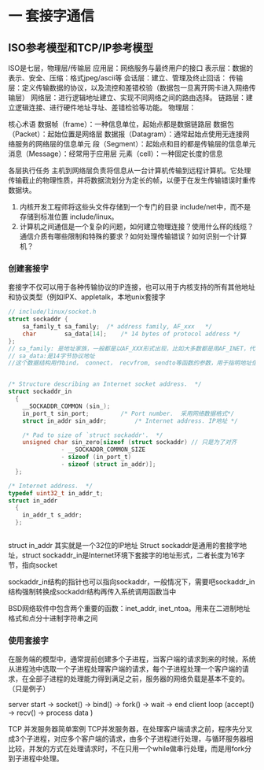 # 一 套接字通信
## ISO参考模型和TCP/IP参考模型
ISO是七层，物理层/传输层
应用层：网络服务与最终用户的接口
表示层：数据的表示、安全、压缩：格式jpeg/ascii等
会话层：建立、管理及终止回话：
传输层：定义传输数据的协议，以及流控和差错校验（数据包一旦离开网卡进入网络传输层）
网络层：进行逻辑地址建立、实现不同网络之间的路由选择。
链路层：建立逻辑连接、进行硬件地址寻址、差错检验等功能。
物理层：

核心术语
数据帧（frame）：一种信息单位，起始点都是数据链路层
数据包（Packet）：起始位置是网络层
数据报（Datagram）：通常起始点使用无连接网络服务的网络层的信息单元
段（Segment）：起始点和目的都是传输层的信息单元
消息（Message）：经常用于应用层
元素（cell）：一种固定长度的信息

各层执行任务
主机到网络层负责将信息从一台计算机传输到远程计算机。它处理传输截止的物理性质，并将数据流划分为定长的帧，以便于在发生传输错误时重传数据块。

1. 内核开发工程师将这些头文件存储到一个专门的目录 include/net中，而不是存储到标准位置 include/linux。
2. 计算机之间通信是一个复杂的问题，如何建立物理连接？使用什么样的线缆？通信介质有哪些限制和特殊的要求？如何处理传输错误？如何识别一个计算机？

### 创建套接字
套接字不仅可以用于各种传输协议的IP连接，也可以用于内核支持的所有其他地址和协议类型（例如IPX、appletalk，本地unix套接字

```c
// include/linux/socket.h
struct sockaddr {
	sa_family_t	sa_family;	/* address family, AF_xxx	*/
	char		sa_data[14];	/* 14 bytes of protocol address	*/
};
// sa_family: 是地址家族，一般都是以AF_XXX形式出现，比如大多数都是用AF_INET，代表TCP/IP协议族
// sa_data:是14字节协议地址
//这个数据结构用作bind， connect， recvfrom, sendto等函数的参数，用于指明地址信息


/* Structure describing an Internet socket address.  */
struct sockaddr_in
  {
    __SOCKADDR_COMMON (sin_);
    in_port_t sin_port;			/* Port number.  采用网络数据格式*/
    struct in_addr sin_addr;		/* Internet address. IP地址 */

    /* Pad to size of `struct sockaddr'.  */
    unsigned char sin_zero[sizeof (struct sockaddr) // 只是为了对齐
			   - __SOCKADDR_COMMON_SIZE
			   - sizeof (in_port_t)
			   - sizeof (struct in_addr)];
  };

/* Internet address.  */
typedef uint32_t in_addr_t;
struct in_addr
  {
    in_addr_t s_addr;
  };



```

struct in_addr 其实就是一个32位的IP地址
Struct sockaddr是通用的套接字地址，struct sockaddr_in是Internet环境下套接字的地址形式，二者长度为16字节，指向socket

sockaddr_in结构的指针也可以指向sockaddr，一般情况下，需要吧sockaddr_in结构强制转换成sockaddr结构再传入系统调用函数当中

BSD网络软件中包含两个重要的函数：inet_addr, inet_ntoa。用来在二进制地址格式和点分十进制字符串之间

### 使用套接字
在服务端的模型中，通常提前创建多个子进程，当客户端的请求到来的时候，系统从进程池中选取一个子进程处理客户端的请求，每个子进程处理一个客户端的请求，在全部子进程的处理能力得到满足之前，服务器的网络负载是基本不变的。（只是例子）

server     start -> socket() -> bind() -> fork() -> wait -> end
client     loop (accept() -> recv() -> process data )

TCP 并发服务器简单案例
TCP并发服务器，在处理客户端请求之前，程序先分叉成3个子进程，对应多个客户端的请求，由多个子进程进行处理，与循环服务器相比较，并发的方式在处理请求时，不在只用一个while做串行处理，而是用fork分到子进程中处理。
